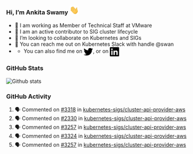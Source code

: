 ### Hi, I’m Ankita Swamy <img src="svg/wave.gif" width="25px"> 

- 💼 I am working as Member of Technical Staff at VMware
- 👀 I am an active contributor to SIG cluster lifecycle 
- 💞️ I’m looking to collaborate on Kubernetes and SIGs
- 💬 You can reach me out on Kubernetes Slack with handle @swan
- - You can also find me on <a href="https://twitter.com/SwamyAnkita" target="blank"><img align="center" src="https://raw.githubusercontent.com/Ankitasw/Ankitasw/master/svg/twitter.svg" alt="Ankitasw" height="25" width="25" color="#1DA1f2" /></a>, or on <a href="https://www.linkedin.com/in/Ankitaswamy/" target="blank"><img align="center" src="https://raw.githubusercontent.com/Ankitasw/Ankitasw/master/svg/linkedin.svg" alt="Ankitasw" height="25" width="25" /></a>

### GitHub Stats
![Github stats](https://github-readme-stats.vercel.app/api?username=Ankitasw&count_private=true&show_icons=true&theme=tokyonight)

### GitHub Activity 
<!--START_SECTION:activity-->
1. 🗣 Commented on [#3318](https://github.com/kubernetes-sigs/cluster-api-provider-aws/issues/3318) in [kubernetes-sigs/cluster-api-provider-aws](https://github.com/kubernetes-sigs/cluster-api-provider-aws)
2. 🗣 Commented on [#2330](https://github.com/kubernetes-sigs/cluster-api-provider-aws/issues/2330) in [kubernetes-sigs/cluster-api-provider-aws](https://github.com/kubernetes-sigs/cluster-api-provider-aws)
3. 🗣 Commented on [#3257](https://github.com/kubernetes-sigs/cluster-api-provider-aws/issues/3257) in [kubernetes-sigs/cluster-api-provider-aws](https://github.com/kubernetes-sigs/cluster-api-provider-aws)
4. 🗣 Commented on [#3324](https://github.com/kubernetes-sigs/cluster-api-provider-aws/issues/3324) in [kubernetes-sigs/cluster-api-provider-aws](https://github.com/kubernetes-sigs/cluster-api-provider-aws)
5. 🗣 Commented on [#3257](https://github.com/kubernetes-sigs/cluster-api-provider-aws/issues/3257) in [kubernetes-sigs/cluster-api-provider-aws](https://github.com/kubernetes-sigs/cluster-api-provider-aws)
<!--END_SECTION:activity-->

